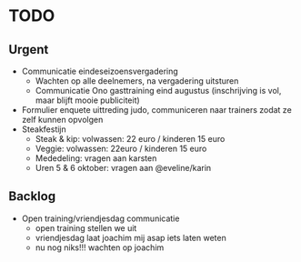 # TODO
## Urgent
- Communicatie eindeseizoensvergadering
	- Wachten op alle deelnemers, na vergadering uitsturen
	- Communicatie Ono gasttraining eind augustus (inschrijving is vol, maar blijft mooie publiciteit)
- Formulier enquete uittreding judo, communiceren naar trainers zodat ze zelf kunnen opvolgen
- Steakfestijn
	- Steak & kip: volwassen: 22 euro / kinderen 15 euro
	- Veggie: volwassen: 22euro / kinderen 15 euro
	- Mededeling: vragen aan karsten
	- Uren 5 & 6 oktober: vragen aan @eveline/karin
	
## Backlog
- Open training/vriendjesdag communicatie
	- open training stellen we uit
	- vriendjesdag laat joachim mij asap iets laten weten
	- nu nog niks!!! wachten op joachim
<!--stackedit_data:
eyJoaXN0b3J5IjpbLTc1MDI1MjY5MiwyMTY0NTgyNDUsMjE1MD
c2NDMzLC0zNDY3NzM4OTgsMTY5ODc3NjA5NywxNjk4Nzc2MDk3
LDE4NTA3NTAwODMsMTQ1ODM5ODg0NCwtMzU1NDE1MzI2LDQzMT
Q3OTc4LC0yMTE3MDA4MjE5LDcwODI4Njg1OCwxNTY0NTAzNDMx
XX0=
-->